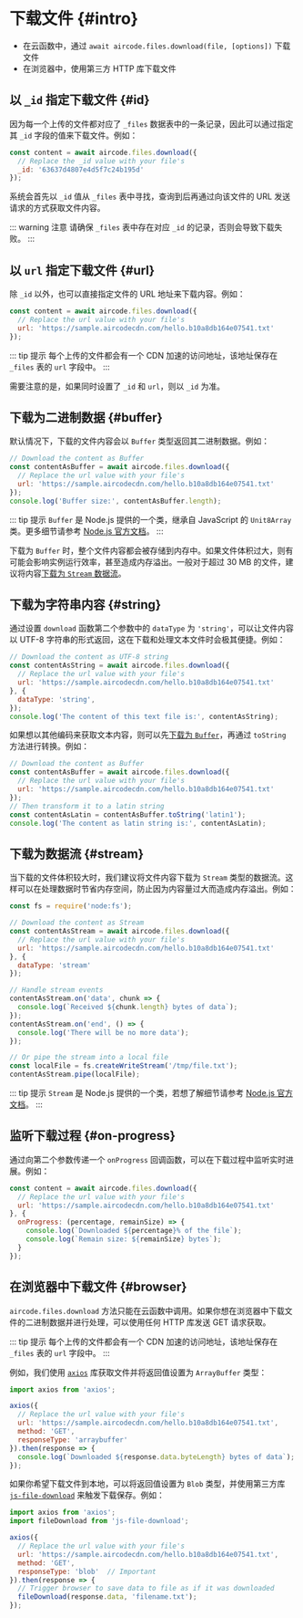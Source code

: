# 下载文件 {#intro}

- 在云函数中，通过 `await aircode.files.download(file, [options])` 下载文件
- 在浏览器中，使用第三方 HTTP 库下载文件

## 以 `_id` 指定下载文件 {#id}

因为每一个上传的文件都对应了 `_files` 数据表中的一条记录，因此可以通过指定其 `_id` 字段的值来下载文件。例如：

```js
const content = await aircode.files.download({
  // Replace the _id value with your file's
  _id: '63637d4807e4d5f7c24b195d'
});
```

系统会首先以 `_id` 值从 `_files` 表中寻找，查询到后再通过向该文件的 URL 发送请求的方式获取文件内容。

::: warning 注意
请确保 `_files` 表中存在对应 `_id` 的记录，否则会导致下载失败。
:::

## 以 `url` 指定下载文件 {#url}

除 `_id` 以外，也可以直接指定文件的 URL 地址来下载内容。例如：

```js
const content = await aircode.files.download({
  // Replace the url value with your file's
  url: 'https://sample.aircodecdn.com/hello.b10a8db164e07541.txt'
});
```

::: tip 提示
每个上传的文件都会有一个 CDN 加速的访问地址，该地址保存在 `_files` 表的 `url` 字段中。
:::

需要注意的是，如果同时设置了 `_id` 和 `url`，则以 `_id` 为准。

## 下载为二进制数据 {#buffer}

默认情况下，下载的文件内容会以 `Buffer` 类型返回其二进制数据。例如：

```js
// Download the content as Buffer
const contentAsBuffer = await aircode.files.download({
  // Replace the url value with your file's
  url: 'https://sample.aircodecdn.com/hello.b10a8db164e07541.txt'
});
console.log('Buffer size:', contentAsBuffer.length);
```

::: tip 提示
`Buffer` 是 Node.js 提供的一个类，继承自 JavaScript 的 `Unit8Array` 类。更多细节请参考 [Node.js 官方文档](https://nodejs.org/api/buffer)。
:::

下载为 `Buffer` 时，整个文件内容都会被存储到内存中。如果文件体积过大，则有可能会影响实例运行效率，甚至造成内存溢出。一般对于超过 30 MB 的文件，建议将内容[下载为 `Stream` 数据流](#stream)。

## 下载为字符串内容 {#string}

通过设置 `download` 函数第二个参数中的 `dataType` 为 `'string'`，可以让文件内容以 UTF-8 字符串的形式返回，这在下载和处理文本文件时会极其便捷。例如：

```js
// Download the content as UTF-8 string
const contentAsString = await aircode.files.download({
  // Replace the url value with your file's
  url: 'https://sample.aircodecdn.com/hello.b10a8db164e07541.txt'
}, {
  dataType: 'string',
});
console.log('The content of this text file is:', contentAsString);
```

如果想以其他编码来获取文本内容，则可以先[下载为 `Buffer`](#buffer)，再通过 `toString` 方法进行转换。例如：

```js
// Download the content as Buffer
const contentAsBuffer = await aircode.files.download({
  // Replace the url value with your file's
  url: 'https://sample.aircodecdn.com/hello.b10a8db164e07541.txt'
});
// Then transform it to a latin string
const contentAsLatin = contentAsBuffer.toString('latin1');
console.log('The content as latin string is:', contentAsLatin);
```

## 下载为数据流 {#stream}

当下载的文件体积较大时，我们建议将文件内容下载为 `Stream` 类型的数据流。这样可以在处理数据时节省内存空间，防止因为内容量过大而造成内存溢出。例如：

```js
const fs = require('node:fs');

// Download the content as Stream
const contentAsStream = await aircode.files.download({
  // Replace the url value with your file's
  url: 'https://sample.aircodecdn.com/hello.b10a8db164e07541.txt'
}, {
  dataType: 'stream'
});

// Handle stream events
contentAsStream.on('data', chunk => {
  console.log(`Received ${chunk.length} bytes of data`);
});
contentAsStream.on('end', () => {
  console.log('There will be no more data');
});

// Or pipe the stream into a local file
const localFile = fs.createWriteStream('/tmp/file.txt');
contentAsStream.pipe(localFile);
```

::: tip 提示
`Stream` 是 Node.js 提供的一个类，若想了解细节请参考 [Node.js 官方文档](https://nodejs.org/api/stream)。
:::

## 监听下载过程 {#on-progress}

通过向第二个参数传递一个 `onProgress` 回调函数，可以在下载过程中监听实时进展。例如：

```js
const content = await aircode.files.download({
  // Replace the url value with your file's
  url: 'https://sample.aircodecdn.com/hello.b10a8db164e07541.txt'
}, {
  onProgress: (percentage, remainSize) => {
    console.log(`Downloaded ${percentage}% of the file`);
    console.log(`Remain size: ${remainSize} bytes`);
  }
});
```

## 在浏览器中下载文件 {#browser}

`aircode.files.download` 方法只能在云函数中调用。如果你想在浏览器中下载文件的二进制数据并进行处理，可以使用任何 HTTP 库发送 GET 请求获取。

::: tip 提示
每个上传的文件都会有一个 CDN 加速的访问地址，该地址保存在 `_files` 表的 `url` 字段中。
:::

例如，我们使用 [`axios`](https://www.npmjs.com/package/axios) 库获取文件并将返回值设置为 `ArrayBuffer` 类型：

```js
import axios from 'axios';

axios({
  // Replace the url value with your file's
  url: 'https://sample.aircodecdn.com/hello.b10a8db164e07541.txt',
  method: 'GET',
  responseType: 'arraybuffer'
}).then(response => {
  console.log(`Downloaded ${response.data.byteLength} bytes of data`);
});
```

如果你希望下载文件到本地，可以将返回值设置为 `Blob` 类型，并使用第三方库 [`js-file-download`](https://www.npmjs.com/package/js-file-download) 来触发下载保存。例如：

```js
import axios from 'axios';
import fileDownload from 'js-file-download';

axios({
  // Replace the url value with your file's
  url: 'https://sample.aircodecdn.com/hello.b10a8db164e07541.txt',
  method: 'GET',
  responseType: 'blob'  // Important
}).then(response => {
  // Trigger browser to save data to file as if it was downloaded
  fileDownload(response.data, 'filename.txt');
});
```
